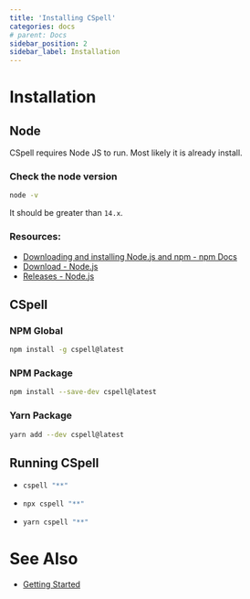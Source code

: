 ```yaml
---
title: 'Installing CSpell'
categories: docs
# parent: Docs
sidebar_position: 2
sidebar_label: Installation
---
```


# Installation

## Node

CSpell requires Node JS to run. Most likely it is already install.

### **Check the node version**

```sh
node -v
```

It should be greater than `14.x`.

### Resources:

- [Downloading and installing Node.js and npm - npm Docs](https://docs.npmjs.com/downloading-and-installing-node-js-and-npm)
- [Download - Node.js](https://nodejs.org/en/download/)
- [Releases - Node.js](https://nodejs.org/en/about/releases/)

## CSpell

### **NPM Global**

```sh
npm install -g cspell@latest
```

### **NPM Package**

```sh
npm install --save-dev cspell@latest
```

### **Yarn Package**

```sh
yarn add --dev cspell@latest
```

## Running CSpell

- ```sh
  cspell "**"
  ```
- ```sh
  npx cspell "**"
  ```
- ```sh
  yarn cspell "**"
  ```

# See Also

- [Getting Started](./getting-started)
